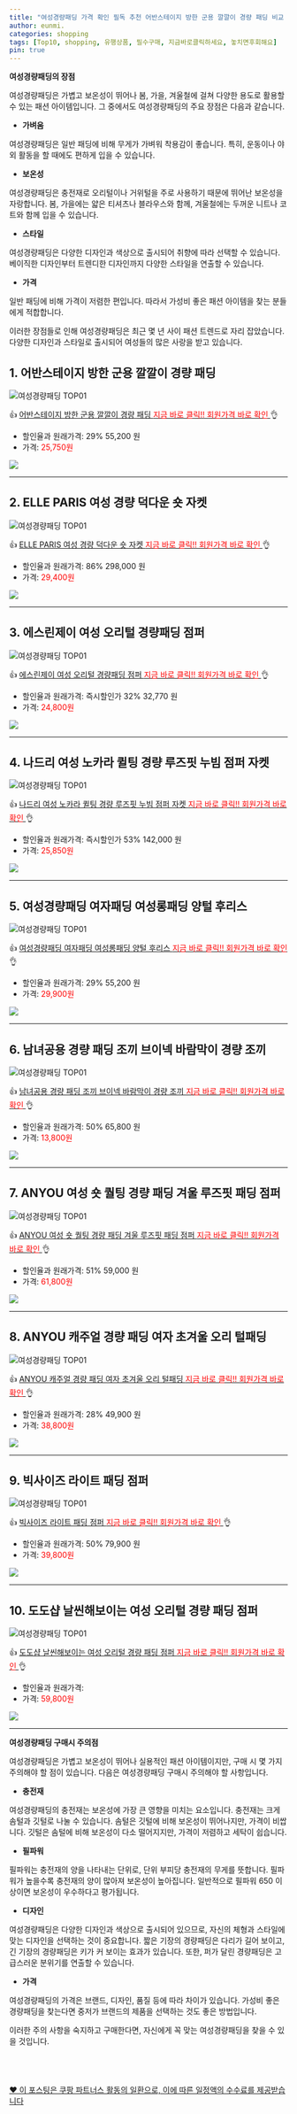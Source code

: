 ```yaml
---
title: "여성경량패딩 가격 확인 필독 추천 어반스테이지 방한 군용 깔깔이 경량 패딩 비교 장점 구매가이드"
author: eunmi.
categories: shopping
tags: [Top10, shopping, 유행상품, 필수구매, 지금바로클릭하세요, 놓치면후회해요]
pin: true
---
```

**여성경량패딩의 장점**

여성경량패딩은 가볍고 보온성이 뛰어나 봄, 가을, 겨울철에 걸쳐 다양한 용도로 활용할 수 있는 패션 아이템입니다. 그 중에서도 여성경량패딩의 주요 장점은 다음과 같습니다.

* **가벼움**

여성경량패딩은 일반 패딩에 비해 무게가 가벼워 착용감이 좋습니다. 특히, 운동이나 야외 활동을 할 때에도 편하게 입을 수 있습니다.

* **보온성**

여성경량패딩은 충전재로 오리털이나 거위털을 주로 사용하기 때문에 뛰어난 보온성을 자랑합니다. 봄, 가을에는 얇은 티셔츠나 블라우스와 함께, 겨울철에는 두꺼운 니트나 코트와 함께 입을 수 있습니다.

* **스타일**

여성경량패딩은 다양한 디자인과 색상으로 출시되어 취향에 따라 선택할 수 있습니다. 베이직한 디자인부터 트렌디한 디자인까지 다양한 스타일을 연출할 수 있습니다.

* **가격**

일반 패딩에 비해 가격이 저렴한 편입니다. 따라서 가성비 좋은 패션 아이템을 찾는 분들에게 적합합니다.

이러한 장점들로 인해 여성경량패딩은 최근 몇 년 사이 패션 트렌드로 자리 잡았습니다. 다양한 디자인과 스타일로 출시되어 여성들의 많은 사랑을 받고 있습니다.

   

## 1. 어반스테이지 방한 군용 깔깔이 경량 패딩

![여성경량패딩 TOP01](https://thumbnail6.coupangcdn.com/thumbnails/remote/230x230ex/image/vendor_inventory/0053/bd9e9c51951d09867cc27e82ca1bdc7952502bb45c55364b016ffdc529da.jpg)


👍 [어반스테이지 방한 군용 깔깔이 경량 패딩 <font color=red> 지금 바로 클릭!! 회원가격 바로 확인 </font> ](https://link.coupang.com/re/AFFSDP?lptag=AF3617701&subid=GithubCoopas&pageKey=7664254484&traceid=V0-153&itemId=20427234718&vendorItemId=87558074960) 👌 


- 할인율과 원래가격: 29%  55,200   원
- 가격: <span style='color:red'>25,750원</span>

[![](/discount_price.png)](https://link.coupang.com/re/AFFSDP?lptag=AF3617701&subid=GithubCoopas&pageKey=7664254484&traceid=V0-153&itemId=20427234718&vendorItemId=87558074960)

---


   

## 2. ELLE PARIS 여성 경량 덕다운 숏 자켓

![여성경량패딩 TOP01](https://thumbnail8.coupangcdn.com/thumbnails/remote/230x230ex/image/retail/images/8044621371474598-d4aeaecf-cdef-4356-a1f7-ff7ed3c10359.jpg)


👍 [ELLE PARIS 여성 경량 덕다운 숏 자켓 <font color=red> 지금 바로 클릭!! 회원가격 바로 확인 </font> ](https://link.coupang.com/re/AFFSDP?lptag=AF3617701&subid=GithubCoopas&pageKey=6673869287&traceid=V0-153&itemId=15364398212&vendorItemId=82584581228) 👌 


- 할인율과 원래가격: 86%  298,000   원
- 가격: <span style='color:red'>29,400원</span>

[![](/discount_price.png)](https://link.coupang.com/re/AFFSDP?lptag=AF3617701&subid=GithubCoopas&pageKey=6673869287&traceid=V0-153&itemId=15364398212&vendorItemId=82584581228)

---


   

## 3. 에스린제이 여성 오리털 경량패딩 점퍼

![여성경량패딩 TOP01](https://thumbnail8.coupangcdn.com/thumbnails/remote/230x230ex/image/vendor_inventory/e9db/5b4aff4667e0e505907538313d2500e5800c672f3320e2e806c8d91ae8bd.jpg)


👍 [에스린제이 여성 오리털 경량패딩 점퍼 <font color=red> 지금 바로 클릭!! 회원가격 바로 확인 </font> ](https://link.coupang.com/re/AFFSDP?lptag=AF3617701&subid=GithubCoopas&pageKey=2327393393&traceid=V0-153&itemId=4024107245&vendorItemId=83230292120) 👌 


- 할인율과 원래가격: 즉시할인가 32%  32,770   원
- 가격: <span style='color:red'>24,800원</span>

[![](/discount_price.png)](https://link.coupang.com/re/AFFSDP?lptag=AF3617701&subid=GithubCoopas&pageKey=2327393393&traceid=V0-153&itemId=4024107245&vendorItemId=83230292120)

---


   

## 4. 나드리 여성 노카라 퀼팅 경량 루즈핏 누빔 점퍼 자켓

![여성경량패딩 TOP01](https://thumbnail7.coupangcdn.com/thumbnails/remote/230x230ex/image/vendor_inventory/5328/9d6405c71e16aaa73c54fd89259f868ff9dedfa8e8c330c4b585675a49ad.png)


👍 [나드리 여성 노카라 퀼팅 경량 루즈핏 누빔 점퍼 자켓 <font color=red> 지금 바로 클릭!! 회원가격 바로 확인 </font> ](https://link.coupang.com/re/AFFSDP?lptag=AF3617701&subid=GithubCoopas&pageKey=7591882683&traceid=V0-153&itemId=20063699083&vendorItemId=87159628295) 👌 


- 할인율과 원래가격: 즉시할인가 53%  142,000   원
- 가격: <span style='color:red'>25,850원</span>

[![](/discount_price.png)](https://link.coupang.com/re/AFFSDP?lptag=AF3617701&subid=GithubCoopas&pageKey=7591882683&traceid=V0-153&itemId=20063699083&vendorItemId=87159628295)

---


   

## 5. 여성경량패딩 여자패딩 여성롱패딩 양털 후리스

![여성경량패딩 TOP01](https://thumbnail10.coupangcdn.com/thumbnails/remote/230x230ex/image/vendor_inventory/83c4/281b77a6f97df1fd56eaba1efa7960614e099cde45d94dfc5f73f3eb7ded.jpg)


👍 [여성경량패딩 여자패딩 여성롱패딩 양털 후리스 <font color=red> 지금 바로 클릭!! 회원가격 바로 확인 </font> ](https://link.coupang.com/re/AFFSDP?lptag=AF3617701&subid=GithubCoopas&pageKey=7696453630&traceid=V0-153&itemId=20594775283&vendorItemId=87669566961) 👌 


- 할인율과 원래가격: 29%  55,200   원
- 가격: <span style='color:red'>29,900원</span>

[![](/discount_price.png)](https://link.coupang.com/re/AFFSDP?lptag=AF3617701&subid=GithubCoopas&pageKey=7696453630&traceid=V0-153&itemId=20594775283&vendorItemId=87669566961)

---


   

## 6. 남녀공용 경량 패딩 조끼 브이넥 바람막이 경량 조끼

![여성경량패딩 TOP01](https://thumbnail7.coupangcdn.com/thumbnails/remote/230x230ex/image/vendor_inventory/abf4/6430294499e35656ee4f0a012074f446ad78410512fa352dbb0b205702bb.jpg)


👍 [남녀공용 경량 패딩 조끼 브이넥 바람막이 경량 조끼 <font color=red> 지금 바로 클릭!! 회원가격 바로 확인 </font> ](https://link.coupang.com/re/AFFSDP?lptag=AF3617701&subid=GithubCoopas&pageKey=7718521239&traceid=V0-153&itemId=20708332916&vendorItemId=87779448745) 👌 


- 할인율과 원래가격: 50%  65,800   원
- 가격: <span style='color:red'>13,800원</span>

[![](/discount_price.png)](https://link.coupang.com/re/AFFSDP?lptag=AF3617701&subid=GithubCoopas&pageKey=7718521239&traceid=V0-153&itemId=20708332916&vendorItemId=87779448745)

---


   

## 7. ANYOU 여성 숏 퀄팅 경량 패딩 겨울 루즈핏 패딩 점퍼

![여성경량패딩 TOP01](https://thumbnail7.coupangcdn.com/thumbnails/remote/230x230ex/image/vendor_inventory/b070/2bd31326dd84ae13c5edd3cd0c909ee3708f48e997d0da9a378f80886aa1.jpg)


👍 [ANYOU 여성 숏 퀄팅 경량 패딩 겨울 루즈핏 패딩 점퍼 <font color=red> 지금 바로 클릭!! 회원가격 바로 확인 </font> ](https://link.coupang.com/re/AFFSDP?lptag=AF3617701&subid=GithubCoopas&pageKey=7682007670&traceid=V0-153&itemId=20520965181&vendorItemId=87663344682) 👌 


- 할인율과 원래가격: 51%  59,000   원
- 가격: <span style='color:red'>61,800원</span>

[![](/discount_price.png)](https://link.coupang.com/re/AFFSDP?lptag=AF3617701&subid=GithubCoopas&pageKey=7682007670&traceid=V0-153&itemId=20520965181&vendorItemId=87663344682)

---


   

## 8. ANYOU 캐주얼 경량 패딩 여자 초겨울 오리 털패딩

![여성경량패딩 TOP01](https://thumbnail8.coupangcdn.com/thumbnails/remote/230x230ex/image/vendor_inventory/5247/9d69b2d8083905846442155a42ccdcdf33bdbdc1080529e6f56649c5d5e6.jpg)


👍 [ANYOU 캐주얼 경량 패딩 여자 초겨울 오리 털패딩 <font color=red> 지금 바로 클릭!! 회원가격 바로 확인 </font> ](https://link.coupang.com/re/AFFSDP?lptag=AF3617701&subid=GithubCoopas&pageKey=7670029915&traceid=V0-153&itemId=20458086466&vendorItemId=87685697698) 👌 


- 할인율과 원래가격: 28%  49,900   원
- 가격: <span style='color:red'>38,800원</span>

[![](/discount_price.png)](https://link.coupang.com/re/AFFSDP?lptag=AF3617701&subid=GithubCoopas&pageKey=7670029915&traceid=V0-153&itemId=20458086466&vendorItemId=87685697698)

---


   

## 9. 빅사이즈 라이트 패딩 점퍼

![여성경량패딩 TOP01](https://thumbnail9.coupangcdn.com/thumbnails/remote/230x230ex/image/vendor_inventory/8307/a1d0d25c4611c8b23cd657e08ea0ab46d04c8572c603f7364b8469c28874.png)


👍 [빅사이즈 라이트 패딩 점퍼 <font color=red> 지금 바로 클릭!! 회원가격 바로 확인 </font> ](https://link.coupang.com/re/AFFSDP?lptag=AF3617701&subid=GithubCoopas&pageKey=7602607985&traceid=V0-153&itemId=20115221118&vendorItemId=87209842993) 👌 


- 할인율과 원래가격: 50%  79,900   원
- 가격: <span style='color:red'>39,800원</span>

[![](/discount_price.png)](https://link.coupang.com/re/AFFSDP?lptag=AF3617701&subid=GithubCoopas&pageKey=7602607985&traceid=V0-153&itemId=20115221118&vendorItemId=87209842993)

---


   

## 10. 도도샵 날씬해보이는 여성 오리털 경량 패딩 점퍼

![여성경량패딩 TOP01](https://thumbnail6.coupangcdn.com/thumbnails/remote/230x230ex/image/vendor_inventory/1b3a/cef9388555ccd15f18b2ea2c0eb37238dbde5ac0a90c9c2e0f4f9fd278b5.jpg)


👍 [도도샵 날씬해보이는 여성 오리털 경량 패딩 점퍼 <font color=red> 지금 바로 클릭!! 회원가격 바로 확인 </font> ](https://link.coupang.com/re/AFFSDP?lptag=AF3617701&subid=GithubCoopas&pageKey=7609443095&traceid=V0-153&itemId=20149428673&vendorItemId=87242500097) 👌 


- 할인율과 원래가격: 
- 가격: <span style='color:red'>59,800원</span>

[![](/discount_price.png)](https://link.coupang.com/re/AFFSDP?lptag=AF3617701&subid=GithubCoopas&pageKey=7609443095&traceid=V0-153&itemId=20149428673&vendorItemId=87242500097)

---
**여성경량패딩 구매시 주의점**

여성경량패딩은 가볍고 보온성이 뛰어나 실용적인 패션 아이템이지만, 구매 시 몇 가지 주의해야 할 점이 있습니다. 다음은 여성경량패딩 구매시 주의해야 할 사항입니다.

* **충전재**

여성경량패딩의 충전재는 보온성에 가장 큰 영향을 미치는 요소입니다. 충전재는 크게 솜털과 깃털로 나눌 수 있습니다. 솜털은 깃털에 비해 보온성이 뛰어나지만, 가격이 비쌉니다. 깃털은 솜털에 비해 보온성이 다소 떨어지지만, 가격이 저렴하고 세탁이 쉽습니다.

* **필파워**

필파워는 충전재의 양을 나타내는 단위로, 단위 부피당 충전재의 무게를 뜻합니다. 필파워가 높을수록 충전재의 양이 많아져 보온성이 높아집니다. 일반적으로 필파워 650 이상이면 보온성이 우수하다고 평가됩니다.

* **디자인**

여성경량패딩은 다양한 디자인과 색상으로 출시되어 있으므로, 자신의 체형과 스타일에 맞는 디자인을 선택하는 것이 중요합니다. 짧은 기장의 경량패딩은 다리가 길어 보이고, 긴 기장의 경량패딩은 키가 커 보이는 효과가 있습니다. 또한, 퍼가 달린 경량패딩은 고급스러운 분위기를 연출할 수 있습니다.

* **가격**

여성경량패딩의 가격은 브랜드, 디자인, 품질 등에 따라 차이가 있습니다. 가성비 좋은 경량패딩을 찾는다면 중저가 브랜드의 제품을 선택하는 것도 좋은 방법입니다.

이러한 주의 사항을 숙지하고 구매한다면, 자신에게 꼭 맞는 여성경량패딩을 찾을 수 있을 것입니다.<br><br><br><br><br> [ ❤  이 포스팅은 쿠팡 파트너스 활동의 일환으로, 이에 따른 일정액의 수수료를 제공받습니다](https://link.coupang.com/a/bcEFyh)